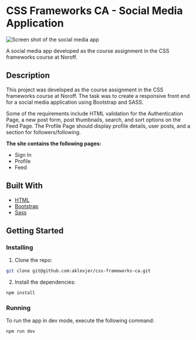 # CSS Frameworks CA - Social Media Application

![Screen shot of the social media app](https://sinnsykt.net/screenshots/socialdev-screen.png)

A social media app developed as the course assignment in the CSS frameworks course at Noroff.

## Description

This project was developed as the course assignment in the CSS frameworks course at Noroff. The task was to create a responsive front end for a social media application using Bootstrap and SASS.

Some of the requirements include HTML validation for the Authentication Page, a new post form, post thumbnails, search, and sort options on the Feed Page. The Profile Page should display profile details, user posts, and a section for followers/following.

**The site contains the following pages:**

- Sign In
- Profile
- Feed

## Built With

- [HTML](https://developer.mozilla.org/en-US/docs/Web/HTML)
- [Bootstrap](https://getbootstrap.com/)
- [Sass](https://sass-lang.com/)

## Getting Started

### Installing

1. Clone the repo:

```bash
git clone git@github.com:aklevjer/css-frameworks-ca.git
```

2.  Install the dependencies:

```bash
npm install
```

### Running

To run the app in dev mode, execute the following command:

```bash
npm run dev
```

